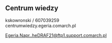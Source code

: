 ## Centrum wiedzy
kskowronski / 607039259 \
centrumwiedzy.egeria.comarch.pl


Egeria.Napr..heDRAF21@ftp1.support.comarch.pl

